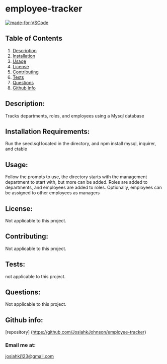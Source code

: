 
# employee-tracker
[![made-for-VSCode](https://img.shields.io/badge/Made%20for-VSCode-1f425f.svg)](https://github.com/JosiahkJohnson)
    
## Table of Contents
1. [Description](#Description)
2. [Installation](#Installation)
3. [Usage](#Usage)
4. [License](#License)
5. [Contributing](#Contributing)
6. [Tests](#Tests)
7. [Questions](#Questions)
8. [Github Info](#Info)

## Description:<a name = "Description"></a>
Tracks departments, roles, and employees using a Mysql database

## Installation Requirements:<a name = "Installation"></a>
Run the seed.sql located in the directory, and npm install mysql, inquirer, and ctable

## Usage:<a name = "Usage"></a>
Follow the prompts to use, the directory starts with the management department to start with, but more can be added. Roles are added to departments, and employees are added to roles. Optionally, employees can be assigned to other employees as managers

## License:<a name = "License"></a>
Not applicable to this project.

## Contributing:<a name = "Contributing"></a>
Not applicable to this project.

## Tests:<a name = "Tests"></a>
not applicable to this project.

## Questions:<a name = "Questions"></a>
Not applicable to this project.

## Github info:<a name = "Info"></a>
[repository] (https://github.com/JosiahkJohnson/employee-tracker)


### Email me at:
josiahkj123@gmail.com
